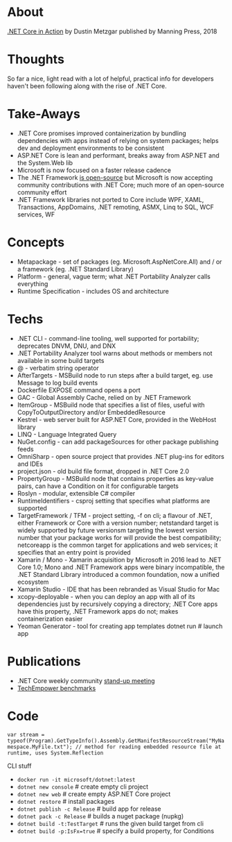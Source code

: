 # About

[.NET Core in Action](https://www.manning.com/books/dotnet-core-in-action)
by Dustin Metzgar
published by Manning Press, 2018

# Thoughts

So far a nice, light read with a lot of helpful, practical info for developers haven't been following along with the rise of .NET Core.

# Take-Aways

* .NET Core promises improved containerization by bundling dependencies with apps instead of relying on system packages; helps dev and deployment environments to be consistent
* ASP.NET Core is lean and performant, breaks away from ASP.NET and the System.Web lib
* Microsoft is now focused on a faster release cadence
* The .NET Framework [is open-source](https://referencesource.microsoft.com/) but Microsoft is now accepting community contributions with .NET Core; much more of an open-source community effort
* .NET Framework libraries not ported to Core include WPF, XAML, Transactions, AppDomains, .NET remoting, ASMX, Linq to SQL, WCF services, WF

# Concepts

* Metapackage - set of packages (eg. Microsoft.AspNetCore.All) and / or a framework (eg. .NET Standard Library)
* Platform - general, vague term; what .NET Portability Analyzer calls everything
* Runtime Specification - includes OS and architecture

# Techs

* .NET CLI - command-line tooling, well supported for portability; deprecates DNVM, DNU, and DNX
* .NET Portability Analyzer tool warns about methods or members not available in some build targets
* @ - verbatim string operator
* AfterTargets - MSBuild node to run steps after a build target, eg. use Message to log build events
* Dockerfile EXPOSE command opens a port
* GAC - Global Assembly Cache, relied on by .NET Framework
* ItemGroup - MSBuild node that specifies a list of files, useful with CopyToOutputDirectory and/or EmbeddedResource
* Kestrel - web server built for ASP.NET Core, provided in the WebHost library
* LINQ - Language Integrated Query
* NuGet.config - can add packageSources for other package publishing feeds
* OmniSharp - open source project that provides .NET plug-ins for editors and IDEs
* project.json - old build file format, dropped in .NET Core 2.0
* PropertyGroup - MSBuild node that contains properties as key-value pairs, can have a Condition on it for configurable targets
* Roslyn - modular, extensible C# compiler
* RuntimeIdentifiers - csproj setting that specifies what platforms are supported
* TargetFramework / TFM - project setting, -f on cli; a flavour of .NET, either Framework or Core with a version number; netstandard target is widely supported by future versionsm targeting the lowest version number that your package works for will provide the best compatibility; netcoreapp is the common target for applications and web services; it specifies that an entry point is provided
* Xamarin / Mono - Xamarin acquisition by Microsoft in 2016 lead to .NET Core 1.0; Mono and .NET Framework apps were binary incompatible, the .NET Standard Library introduced a common foundation, now a unified ecosystem
* Xamarin Studio - IDE that has been rebranded as Visual Studio for Mac
* xcopy-deployable - when you can deploy an app with all of its dependencies just by recursively copying a directory; .NET Core apps have this property, .NET Framework apps do not; makes containerization easier
* Yeoman Generator - tool for creating app templates
dotnet run  # launch app

# Publications

* .NET Core weekly community [stand-up meeting](https://live.asp.net/)
* [TechEmpower benchmarks](https://www.techempower.com/benchmarks/)

# Code

`var stream = typeof(Program).GetTypeInfo().Assembly.GetManifestResourceStream("MyNamespace.MyFile.txt"); // method for reading embedded resource file at runtime, uses System.Reflection`

CLI stuff

* `docker run -it microsoft/dotnet:latest`
* `dotnet new console`  # create empty cli project
* `dotnet new web`  # create empty ASP.NET Core project
* `dotnet restore`  # install packages
* `dotnet publish -c Release`  # build app for release
* `dotnet pack -c Release`  # builds a nuget package (nupkg)
* `dotnet build -t:TestTarget`  # runs the given build target from cli
* `dotnet build -p:IsFx=true`  # specify a build property, for Conditions
